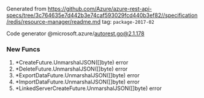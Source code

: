 Generated from https://github.com/Azure/azure-rest-api-specs/tree/3c764635e7d442b3e74caf593029fcd440b3ef82//specification/redis/resource-manager/readme.md tag: `package-2017-02`

Code generator @microsoft.azure/autorest.go@2.1.178


### New Funcs

1. *CreateFuture.UnmarshalJSON([]byte) error
1. *DeleteFuture.UnmarshalJSON([]byte) error
1. *ExportDataFuture.UnmarshalJSON([]byte) error
1. *ImportDataFuture.UnmarshalJSON([]byte) error
1. *LinkedServerCreateFuture.UnmarshalJSON([]byte) error
